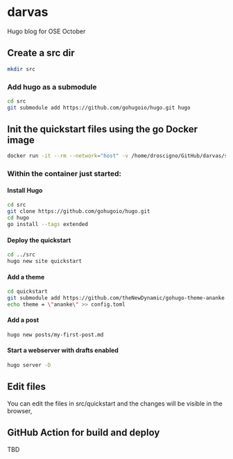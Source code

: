 # darvas

Hugo blog for OSE October

## Create a src dir

```bash
mkdir src
```

### Add hugo as a submodule

```bash
cd src
git submodule add https://github.com/gohugoio/hugo.git hugo
```

## Init the quickstart files using the go Docker image

```bash
docker run -it --rm --network="host" -v /home/droscigno/GitHub/darvas/src:/go/src --name go golang:1.18 bash
```
### Within the container just started:

#### Install Hugo

```bash
cd src
git clone https://github.com/gohugoio/hugo.git
cd hugo
go install --tags extended
```

#### Deploy the quickstart

```bash
cd ../src
hugo new site quickstart
```

#### Add a theme

```bash
cd quickstart
git submodule add https://github.com/theNewDynamic/gohugo-theme-ananke.git themes/ananke
echo theme = \"ananke\" >> config.toml
```

#### Add a post

```bash
hugo new posts/my-first-post.md
```

#### Start a webserver with drafts enabled

```bash
hugo server -D
```

## Edit files

You can edit the files in src/quickstart and the changes will be visible in the browser, 

## GitHub Action for build and deploy

TBD

